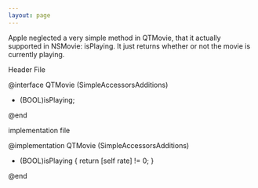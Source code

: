 ```yaml
---
layout: page
---
```





Apple neglected a very simple method in QTMovie, that it actually supported in NSMovie: isPlaying.  It just returns whether or not the movie is currently playing.

Header File
    
@interface QTMovie (SimpleAccessorsAdditions)

- (BOOL)isPlaying;

@end

 

implementation file
    
@implementation QTMovie (SimpleAccessorsAdditions)

- (BOOL)isPlaying
{
	return [self rate] != 0;
}

@end
